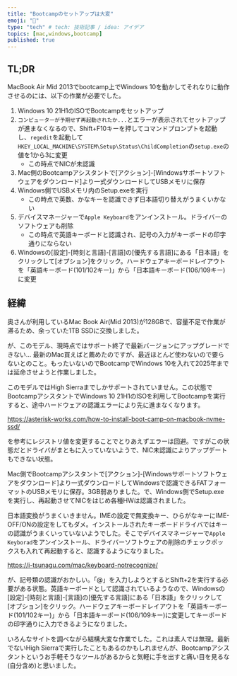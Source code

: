 ```yaml
---
title: "Bootcampのセットアップは大変"
emoji: "💭"
type: "tech" # tech: 技術記事 / idea: アイデア
topics: [mac,windows,bootcamp]
published: true
---
```

TL;DR
-----

MacBook Air Mid 2013でbootcamp上でWindows 10を動かしてそれなりに動作させるのには、以下の作業が必要でした。

1. Windows 10 21H1のISOでBootcampをセットアップ
1. `コンピューターが予期せず再起動されたか...`とエラーが表示されてセットアップが進まなくなるので、Shift+F10キーを押してコマンドプロンプトを起動し、`regedit`を起動して`HKEY_LOCAL_MACHINE\SYSTEM\Setup\Status\ChildCompletion`の`setup.exe`の値を1から3に変更
   * この時点でNICが未認識
1. Mac側のBootcampアシスタントで\[アクション\]-\[Windowsサポートソフトウェアをダウンロード\]より一式ダウンロードしてUSBメモリに保存
1. Windows側でUSBメモリ内のSetup.exeを実行
   * この時点で英数、かなキーを認識できず日本語切り替えがうまくいかない
1. デバイスマネージャーで`Apple Keyboard`をアンインストール。ドライバーのソフトウェアも削除
   * この時点で英語キーボードと認識され、記号の入力がキーボードの印字通りにならない
1. Windowsの\[設定\]-\[時刻と言語]\-\[言語\]の\[優先する言語\]にある「日本語」をクリックして\[オプション\]をクリック。ハードウェアキーボードレイアウトを「英語キーボード(101/102キー)」から「日本語キーボード(106/109キー)に変更

経緯
----

奥さんが利用しているMac Book Air(Mid 2013)が128GBで、容量不足で作業が滞るため、余っていた1TB SSDに交換しました。

が、このモデル、現時点ではサポート終了で最新バージョンにアップグレードできない... 最新のMac買えばと薦めたのですが、最近ほとんど使わないので要らないとのこと。もったいないのでBootcampでWindows 10を入れて2025年までは延命させようと作業しました。

このモデルではHigh Sierraまでしかサポートされていません。この状態でBootcampアシスタントでWindows 10 21H1のISOを利用してBootcampを実行すると、途中ハードウェアの認識エラーにより先に進まなくなります。

https://asterisk-works.com/how-to-install-boot-camp-on-macbook-nvme-ssd/

を参考にレジストリ値を変更することでとりあえずエラーは回避。ですがこの状態だとドライバがまともに入っていないようで、NIC未認識によりアップデートもできない状態。

Mac側でBootcampアシスタントで[アクション]-[Windowsサポートソフトウェアをダウンロード]より一式ダウンロードしてWindowsで認識できるFATフォーマットのUSBメモリに保存。3GB弱ありました。で、Windows側でSetup.exeを実行し、再起動させてNICをはじめ各種HWは認識されました。

日本語変換がうまくいきません。IMEの設定で無変換キー、ひらがなキーにIME-OFF/ONの設定をしてもダメ。インストールされたキーボードドライバではキーの認識がうまくいっていないようでした。そこでデバイスマネージャーで`Apple Keyborad`をアンインストール、ドライバーソフトウェアの削除のチェックボックスも入れて再起動すると、認識するようになりました。

https://i-tsunagu.com/mac/keyboard-notrecognize/

が、記号類の認識がおかしい。「@」を入力しようとするとShift+2を実行する必要がある状態。英語キーボードとして認識されているようなので、Windowsの[設定]-[時刻と言語]-[言語]の[優先する言語]にある「日本語」をクリックして[オプション]をクリック。ハードウェアキーボードレイアウトを「英語キーボード(101/102キー)」から「日本語キーボード(106/109キー)に変更してキーボードの印字通りに入力できるようになりました。

いろんなサイトを調べながら結構大変な作業でした。これは素人では無理。最新でないHigh Sierraで実行したこともあるのかもしれませんが、Bootcampアシスタントというお手軽そうなツールがあるからと気軽に手を出すと痛い目を見るな(自分含め)と思いました。
